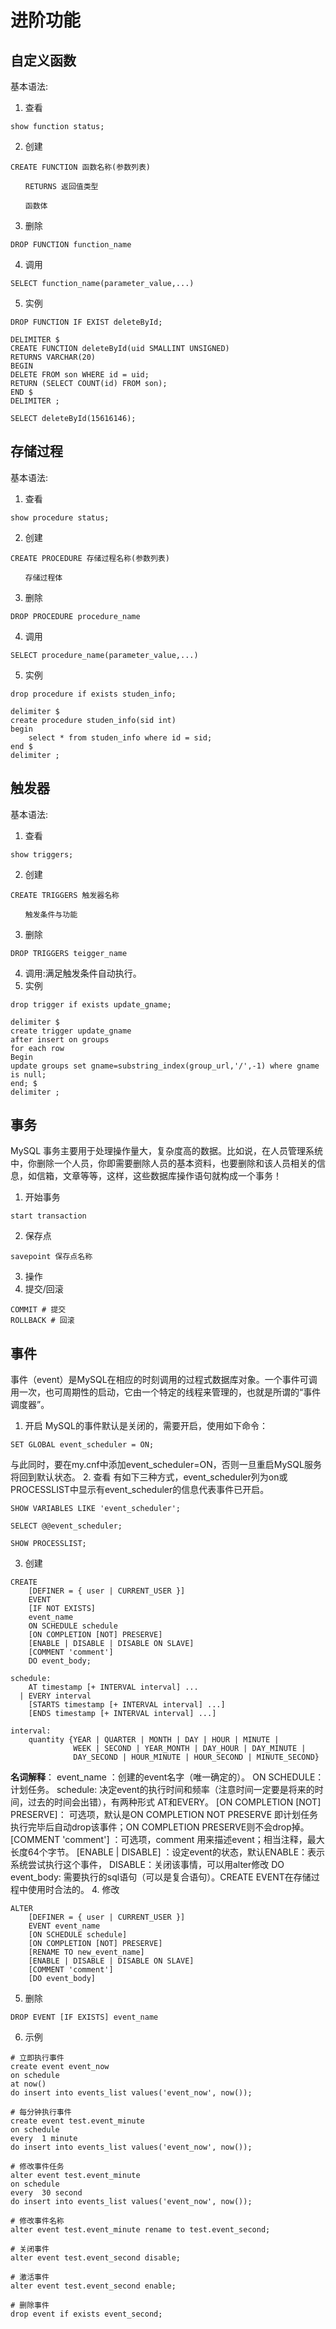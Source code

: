 # 进阶功能
## 自定义函数
基本语法:
1. 查看
```
show function status;
```
2. 创建
```
CREATE FUNCTION 函数名称(参数列表)

　　RETURNS 返回值类型

　　函数体
```
3. 删除
```
DROP FUNCTION function_name
```
4. 调用
```
SELECT function_name(parameter_value,...)
```
5. 实例
```
DROP FUNCTION IF EXIST deleteById;

DELIMITER $
CREATE FUNCTION deleteById(uid SMALLINT UNSIGNED) 
RETURNS VARCHAR(20) 
BEGIN
DELETE FROM son WHERE id = uid;
RETURN (SELECT COUNT(id) FROM son);
END $
DELIMITER ;

SELECT deleteById(15616146);
```

## 存储过程
基本语法:
1. 查看
```
show procedure status;
```
2. 创建
```
CREATE PROCEDURE 存储过程名称(参数列表)

　　存储过程体
```
3. 删除
```
DROP PROCEDURE procedure_name
```
4. 调用
```
SELECT procedure_name(parameter_value,...)
```
5. 实例
```
drop procedure if exists studen_info;

delimiter $
create procedure studen_info(sid int)
begin
	select * from studen_info where id = sid;
end $
delimiter ;
```

## 触发器
基本语法:
1. 查看
```
show triggers;
```
2. 创建
```
CREATE TRIGGERS 触发器名称

　　触发条件与功能
```
3. 删除
```
DROP TRIGGERS teigger_name
```
4. 调用:满足触发条件自动执行。
5. 实例
```
drop trigger if exists update_gname;

delimiter $
create trigger update_gname    
after insert on groups   
for each row
Begin   
update groups set gname=substring_index(group_url,'/',-1) where gname is null;
end; $    
delimiter ;
```

## 事务
MySQL 事务主要用于处理操作量大，复杂度高的数据。比如说，在人员管理系统中，你删除一个人员，你即需要删除人员的基本资料，也要删除和该人员相关的信息，如信箱，文章等等，这样，这些数据库操作语句就构成一个事务！

1. 开始事务
```
start transaction
```
2. 保存点
```
savepoint 保存点名称
```
3. 操作
4. 提交/回滚
```
COMMIT # 提交
ROLLBACK # 回滚
```

## 事件
事件（event）是MySQL在相应的时刻调用的过程式数据库对象。一个事件可调用一次，也可周期性的启动，它由一个特定的线程来管理的，也就是所谓的“事件调度器”。

1. 开启
MySQL的事件默认是关闭的，需要开启，使用如下命令：
```
SET GLOBAL event_scheduler = ON;
```
与此同时，要在my.cnf中添加event_scheduler=ON，否则一旦重启MySQL服务将回到默认状态。
2. 查看
有如下三种方式，event_scheduler列为on或PROCESSLIST中显示有event_scheduler的信息代表事件已开启。
```
SHOW VARIABLES LIKE 'event_scheduler';

SELECT @@event_scheduler;

SHOW PROCESSLIST;
```
3. 创建
```
CREATE  
    [DEFINER = { user | CURRENT_USER }]  
    EVENT  
    [IF NOT EXISTS]  
    event_name  
    ON SCHEDULE schedule  
    [ON COMPLETION [NOT] PRESERVE]  
    [ENABLE | DISABLE | DISABLE ON SLAVE]  
    [COMMENT 'comment']  
    DO event_body;  
  
schedule:  
    AT timestamp [+ INTERVAL interval] ...  
  | EVERY interval  
    [STARTS timestamp [+ INTERVAL interval] ...]  
    [ENDS timestamp [+ INTERVAL interval] ...]  
  
interval:  
    quantity {YEAR | QUARTER | MONTH | DAY | HOUR | MINUTE |  
              WEEK | SECOND | YEAR_MONTH | DAY_HOUR | DAY_MINUTE |  
              DAY_SECOND | HOUR_MINUTE | HOUR_SECOND | MINUTE_SECOND}  
```
**名词解释**：
event_name ：创建的event名字（唯一确定的）。
ON SCHEDULE：计划任务。
schedule: 决定event的执行时间和频率（注意时间一定要是将来的时间，过去的时间会出错），有两种形式 AT和EVERY。
[ON COMPLETION [NOT] PRESERVE]： 可选项，默认是ON COMPLETION NOT PRESERVE 即计划任务执行完毕后自动drop该事件；ON COMPLETION PRESERVE则不会drop掉。
[COMMENT 'comment'] ：可选项，comment 用来描述event；相当注释，最大长度64个字节。
[ENABLE | DISABLE] ：设定event的状态，默认ENABLE：表示系统尝试执行这个事件， DISABLE：关闭该事情，可以用alter修改
DO event_body: 需要执行的sql语句（可以是复合语句）。CREATE EVENT在存储过程中使用时合法的。
4. 修改
```
ALTER  
    [DEFINER = { user | CURRENT_USER }]  
    EVENT event_name  
    [ON SCHEDULE schedule]  
    [ON COMPLETION [NOT] PRESERVE]  
    [RENAME TO new_event_name]  
    [ENABLE | DISABLE | DISABLE ON SLAVE]  
    [COMMENT 'comment']  
    [DO event_body]
```
5. 删除 
```
DROP EVENT [IF EXISTS] event_name  
```
6. 示例
```
# 立即执行事件
create event event_now   
on schedule   
at now()   
do insert into events_list values('event_now', now());

# 每分钟执行事件
create event test.event_minute   
on schedule   
every  1 minute    
do insert into events_list values('event_now', now());

# 修改事件任务
alter event test.event_minute  
on schedule   
every  30 second    
do insert into events_list values('event_now', now());  

# 修改事件名称
alter event test.event_minute rename to test.event_second;  

# 关闭事件
alter event test.event_second disable;  

# 激活事件
alter event test.event_second enable;  

# 删除事件
drop event if exists event_second;  
```